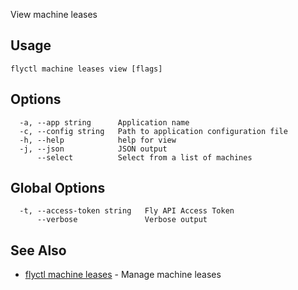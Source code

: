 View machine leases


## Usage
~~~
flyctl machine leases view [flags]
~~~

## Options

~~~
  -a, --app string      Application name
  -c, --config string   Path to application configuration file
  -h, --help            help for view
  -j, --json            JSON output
      --select          Select from a list of machines
~~~

## Global Options

~~~
  -t, --access-token string   Fly API Access Token
      --verbose               Verbose output
~~~

## See Also

* [flyctl machine leases](/docs/flyctl/machine-leases/)	 - Manage machine leases

